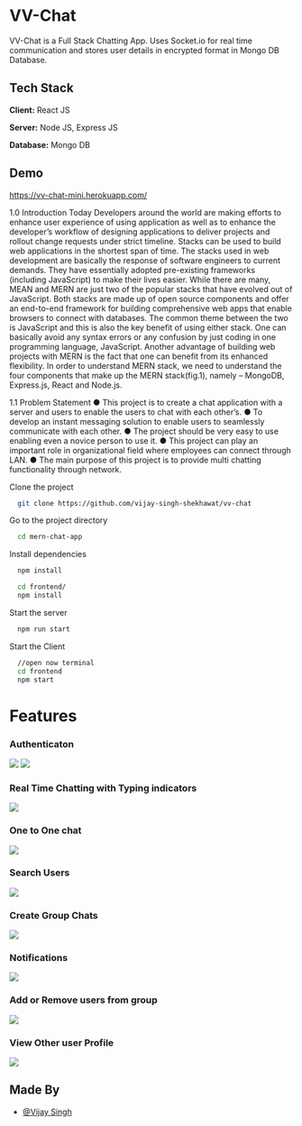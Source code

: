 
# VV-Chat 

VV-Chat is a Full Stack Chatting App.
Uses Socket.io for real time communication and stores user details in encrypted format in Mongo DB Database.
## Tech Stack

**Client:** React JS

**Server:** Node JS, Express JS

**Database:** Mongo DB
  
## Demo

https://vv-chat-mini.herokuapp.com/

1.0	Introduction
Today Developers around the world are making efforts to enhance user experience of using application as well as to enhance the developer’s workflow of designing applications to deliver projects and rollout change requests under strict timeline. Stacks can be used to build web applications in the shortest span of time. The stacks used in web development are basically the response of software engineers to current demands. They have essentially adopted pre-existing frameworks (including JavaScript) to make their lives easier.
While there are many, MEAN and MERN are just two of the popular stacks that have evolved out of JavaScript. Both stacks are made up of open source components and offer an end-to-end framework for building comprehensive web apps that enable browsers to connect with databases. The common theme between the two is JavaScript and this is also the key benefit of using either stack. One can basically avoid any syntax errors or any confusion by just coding in one programming language, JavaScript. Another advantage of building web projects with MERN is the fact that one can benefit from its enhanced flexibility.
In order to understand MERN stack, we need to understand the four components that make up the MERN stack(fig.1), namely – MongoDB, Express.js, React and Node.js.


1.1	Problem Statement
●	This project is to create a chat application with a server and users to enable the users to chat with
each other’s.
●	To develop an instant messaging solution to enable users to seamlessly communicate with each other.
●	The project should be very easy to use enabling even a novice person to use it.
●	This project can play an important role in organizational field where employees can connect through LAN.
●	The main purpose of this project is to provide multi chatting functionality through network.




Clone the project

```bash
  git clone https://github.com/vijay-singh-shekhawat/vv-chat
```

Go to the project directory

```bash
  cd mern-chat-app
```

Install dependencies

```bash
  npm install
```

```bash
  cd frontend/
  npm install
```

Start the server

```bash
  npm run start
```
Start the Client

```bash
  //open now terminal
  cd frontend
  npm start
```

  
# Features

### Authenticaton
![](https://github.com/piyush-eon/mern-chat-app/blob/master/screenshots/login.PNG)
![](https://github.com/piyush-eon/mern-chat-app/blob/master/screenshots/signup.PNG)
### Real Time Chatting with Typing indicators
![](https://github.com/piyush-eon/mern-chat-app/blob/master/screenshots/real-time.PNG)
### One to One chat
![](https://github.com/piyush-eon/mern-chat-app/blob/master/screenshots/mainscreen.PNG)
### Search Users
![](https://github.com/piyush-eon/mern-chat-app/blob/master/screenshots/search.PNG)
### Create Group Chats
![](https://github.com/piyush-eon/mern-chat-app/blob/master/screenshots/new%20grp.PNG)
### Notifications 
![](https://github.com/piyush-eon/mern-chat-app/blob/master/screenshots/group%20%2B%20notif.PNG)
### Add or Remove users from group
![](https://github.com/piyush-eon/mern-chat-app/blob/master/screenshots/add%20rem.PNG)
### View Other user Profile
![](https://github.com/piyush-eon/mern-chat-app/blob/master/screenshots/profile.PNG)
## Made By

- [@Vijay Singh](https://github.com/vijay-singh-shekhawat)

  

